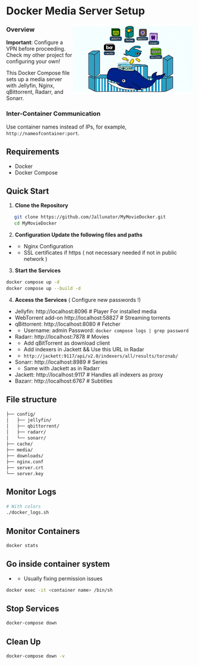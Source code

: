 # Docker Media Server Setup

<img src="docker.webp" alt="Docker" width="325" align="right">  

### Overview

**Important**: Configure a VPN before proceeding. Check my other project for configuring your own!

This Docker Compose file sets up a media server with Jellyfin, Nginx, qBittorrent, Radarr, and Sonarr.

### Inter-Container Communication

Use container names instead of IPs, for example, `http://nameofcontainer:port`.

## Requirements

- Docker
- Docker Compose

## Quick Start

1. **Clone the Repository**

```bash
   git clone https://github.com/Jallunator/MyMovieDocker.git
   cd MyMovieDocker
```

2. **Configuration Update the following files and paths**

+ +  Nginx Configuration
+ + SSL certificates if https ( not necessary needed if not in public network )

3. **Start the Services**
```bash
docker compose up -d
docker compose up --build -d
```

4. **Access the Services** ( Configure new passwords !)
+ Jellyfin: http://localhost:8096 # Player For installed media
+ WebTorrent add-on http://localhost:58827 # Streaming torrents
+ qBittorrent: http://localhost:8080 # Fetcher
+ + Username: admin Password: `docker compose logs | grep password`
+ Radarr: http://localhost:7878 # Movies
+ + Add qBitTorrent as download client 
+ + Add indexers in Jackett && Use this URL in Radar
+ + `http://jackett:9117/api/v2.0/indexers/all/results/torznab/`
+ Sonarr: http://localhost:8989 # Series
+ + Same with Jackett as in Radarr
+ Jackett: http://localhost:9117 # Handles all indexers as proxy
+ Bazarr: http://localhost:6767 # Subtitles


## File structure
```
├── config/
│   ├── jellyfin/
│   ├── qbittorrent/
│   ├── radarr/
│   └── sonarr/
├── cache/
├── media/
├── downloads/
├── nginx.conf
├── server.crt
└── server.key
```
## Monitor Logs
```bash
# With colors
./docker_logs.sh
```
## Monitor Containers
``` bash
docker stats
```

## Go inside container system
+ + Usually fixing permission issues
``` bash 
docker exec -it <container name> /bin/sh
```

## Stop Services 
``` bash 
docker-compose down
```

## Clean Up
```bash
docker-compose down -v
```
